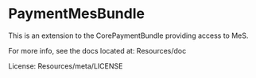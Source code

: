 PaymentMesBundle
================

This is an extension to the CorePaymentBundle providing access to MeS.

For more info, see the docs located at:
Resources/doc

License:
Resources/meta/LICENSE
